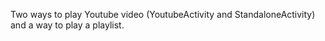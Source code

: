 Two ways to play Youtube video (YoutubeActivity and StandaloneActivity) and a way to play a playlist.